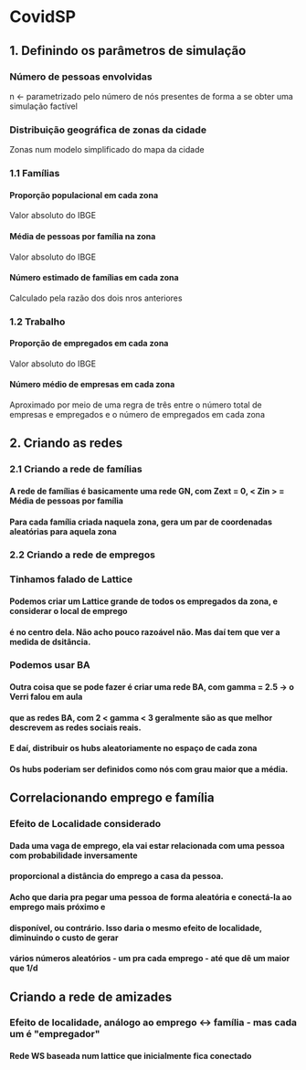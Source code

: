 # CovidSP

## 1. Definindo os parâmetros de simulação

### Número de pessoas envolvidas
n <- parametrizado pelo número de nós presentes de forma a se obter uma simulação factível
### Distribuição geográfica de zonas da cidade
Zonas num modelo simplificado do mapa da cidade

### 1.1 Famílias

#### Proporção populacional em cada zona
Valor absoluto do IBGE
#### Média de pessoas por família na zona
Valor absoluto do IBGE
#### Número estimado de famílias em cada zona
Calculado pela razão dos dois nros anteriores

### 1.2 Trabalho

#### Proporção de empregados em cada zona
Valor absoluto do IBGE
#### Número médio de empresas em cada zona
Aproximado por meio de uma regra de três entre o número total de empresas e empregados e o número de empregados em cada zona

## 2. Criando as redes

### 2.1 Criando a rede de famílias

#### A rede de famílias é basicamente uma rede GN, com Zext = 0, < Zin > = Média de pessoas por família

#### Para cada família criada naquela zona, gera um par de coordenadas aleatórias para aquela zona


### 2.2 Criando a rede de empregos

### Tinhamos falado de Lattice

#### Podemos criar um Lattice grande de todos os empregados da zona, e considerar o local de emprego
#### é no centro dela. Não acho pouco razoável não. Mas daí tem que ver a medida de dsitância.

### Podemos usar BA

#### Outra coisa que se pode fazer é criar uma rede BA, com gamma = 2.5 -> o Verri falou em aula
#### que as redes BA, com 2 < gamma < 3 geralmente são as que melhor descrevem as redes sociais reais.
#### E daí, distribuir os hubs aleatoriamente no espaço de cada zona
#### Os hubs poderiam ser definidos como nós com grau maior que a média.

## Correlacionando emprego e família

### Efeito de Localidade considerado

#### Dada uma vaga de emprego, ela vai estar relacionada com uma pessoa com probabilidade inversamente
#### proporcional a distância do emprego a casa da pessoa. 
#### Acho que daria pra pegar uma pessoa de forma aleatória e conectá-la ao emprego mais próximo e 
#### disponível, ou contrário. Isso daria o mesmo efeito de localidade, diminuindo o custo de gerar
#### vários números aleatórios - um pra cada emprego - até que dê um maior que 1/d

## Criando a rede de amizades

### Efeito de localidade, análogo ao emprego <-> família - mas cada um é "empregador" 

#### Rede WS baseada num lattice que inicialmente fica conectado

